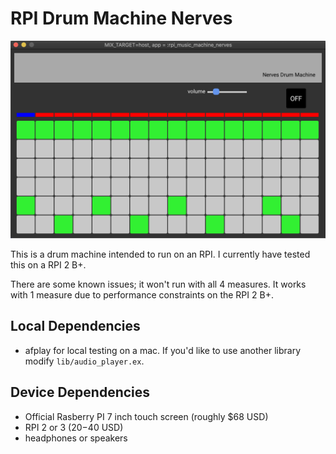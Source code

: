 # RPI Drum Machine Nerves

![Image of the drum machine](beat_it.png)

This is a drum machine intended to run on an RPI. I currently have tested this on a RPI 2 B+.

There are some known issues; it won't run with all 4 measures. It works with 1 measure due to performance constraints on the RPI 2 B+.

## Local Dependencies

- afplay for local testing on a mac. If you'd like to use another library modify `lib/audio_player.ex`.

## Device Dependencies

- Official Rasberry PI 7 inch touch screen (roughly \$68 USD)
- RPI 2 or 3 ($20-$40 USD)
- headphones or speakers
